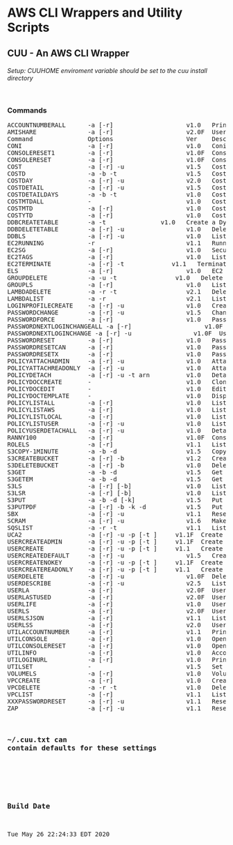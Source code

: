 # AWS CLI Wrappers and Utility Scripts
## CUU - An AWS CLI Wrapper
###### Setup:  CUUHOME enviroment variable should be set to the cuu install directory
<pre>
</pre>
### Commands  
<pre>
ACCOUNTNUMBERALL      -a [-r]                    v1.0   Print all account numbers                     ACCOUNTNUMBERS ACCOUNTS 
AMISHARE              -a [-r]                    v2.0F  User listing                                  -
Command               Options                    Ver    Description                                   Aliases
CONI                  -a [-r]                    v1.0   Coni                                          -
CONSOLERESET1         -a [-r]                    v1.0F  Console1                                      -
CONSOLERESET          -a [-r]                    v1.0F  Console                                       RANNY 
COST                  -a [-r] -u                 v1.5   Cost report                                   -
COSTD                 -a -b -t                   v1.5   Cost report                                   COST5D 
COSTDAY               -a [-r] -u                 v2.0   Cost report last month to today (gnuplot)     -
COSTDETAIL            -a [-r] -u                 v1.5   Cost detail report                            -
COSTDETAILDAYS        -a -b -t                   v1.0   Cost detail report                            -
COSTMTDALL            -                          v1.0   Cost MTD ALL                                  -
COSTMTD               -a [-r]                    v1.0   Cost MTD                                      -
COSTYTD               -a [-r]                    v1.0   Cost YTD                                      -
DDBCREATETABLE        -a -t <table>              v1.0   Create a DynamoDB table                       -
DDBDELETETABLE        -a [-r] -u                 v1.0   Delete DynamoDB table                         -
DDBLS                 -a [-r] -u                 v1.0   List DynamoDB tables                          DDBLIST 
EC2RUNNING            -r                         v1.1   Running EC2 Instances                         RUNNING 
EC2SG                 -a [-r]                    v1.0   Security Group Detail Report                  -
EC2TAGS               -a [-r]                    v1.0   List EC2 Tags                                 ECT 
EC2TERMINATE          -a [-r] -t <id>            v1.1   Terminate Instance                            -
ELS                   -a [-r]                    v1.0   EC2 List with CPU Utilization                 ECPU ECPULS 
GROUPDELETE           -a -u -t <g>               v1.0   Delete group from profile by group name       -
GROUPLS               -a [-r]                    v1.0   List groups in profile                        GROUPLIST LISTGROUPS 
LAMBDADELETE          -a -r -t                   v2.1   Delete Lambda Function                        -
LAMBDALIST            -a -r                      v2.1   List Lambda Functions                         LAMBDALS 
LOGINPROFILECREATE    -a [-r] -u                 v1.0   Create Login Profile                          LPC 
PASSWORDCHANGE        -a [-r] -u                 v1.5   Change a users password (given pword)         CHANGEPASSWORD 
PASSWORDFORCE         -a [-r]                    v1.0   Password Reset                                PASSWORDFORCECHANGEE 
PASSWORDNEXTLOGINCHANGEALL -a [-r]                    v1.0F  All Useris must change password at next login PNLCALL 
PASSWORDNEXTLOGINCHANGE -a [-r] -u                 v1.0F  User must change password at next login       PNLC 
PASSWORDRESET         -a [-r]                    v1.0   Password Reset                                RESET 
PASSWORDRESETCAN      -a [-r]                    v1.0   Password Reset                                RESETCAN 
PASSWORDRESETX        -a [-r]                    v1.0   Password Reset                                RESETX 
POLICYATTACHADMIN     -a [-r] -u                 v1.0   Attach admin policy to user                   ADMINACCESS 
POLICYATTACHREADONLY  -a [-r] -u                 v1.0   Attach readonly policy to user                READONLYACCESS 
POLICYDETACH          -a [-r] -u -t arn          v1.0   Detach policy from user                       -
POLICYDOCCREATE       -                          v1.0   Clone this.json from policydoc.json template  -
POLICYDOCEDIT         -                          v1.0   Edit this.json                                -
POLICYDOCTEMPLATE     -                          v1.0   Display policydoc.json template               -
POLICYLISTALL         -a [-r]                    v1.0   List all policies                             LISTALLPOLICIES POLICYLS 
POLICYLISTAWS         -a [-r]                    v1.0   List all AWS policies                         LISTAWSPOLICIES 
POLICYLISTLOCAL       -a [-r]                    v1.0   List local policies                           LISTLOCALPOLICIES 
POLICYLISTUSER        -a [-r] -u                 v1.0   List policies atttached to user               LISTUSERPOLICIES 
POLICYUSERDETACHALL   -a [-r] -u                 v1.0   Detach all policies from user                 DETACHUSERPOLICIES 
RANNY100              -a [-r]                    v1.0F  Console                                       -
ROLELS                -a [-r]                    v1.1   List Roles                                    ROLESLIST LISTROLES 
S3COPY-1MINUTE        -a -b -d                   v1.5   Copy Document to S3, Expires in 1 Minute      S3C1M 
S3CREATEBUCKET        -a [-r] -b                 v1.2   Create S3 Bucket                              S3CB 
S3DELETEBUCKET        -a [-r] -b                 v1.0   Delete S3 Bucket                              S3RB 
S3GET                 -a -b -d                   v1.5   Get S3 object                                 -
S3GETEM               -a -b -d                   v1.5   Get S3 object                                 -
S3LS                  -a [-r] [-b]               v1.0   List S3                                       S3LIST LB 
S3LSR                 -a [-r] [-b]               v1.0   List S3 (recursive)                           S3LISTR LBR 
S3PUT                 -a -b -d [-k]              v1.5   Put document into bucket (opt key)            -
S3PUTPDF              -a [-r] -b -k -d           v1.5   Put S3 PDF Object                             -
SBX                   -a [-r] -u                 v1.1   Reset useir password to a random password     -
SCRAM                 -a [-r] -u                 v1.6   Make a users password unknown                 -
SQSLIST               -a -r -t                   v1.1   List SQS                                      SQSLS 
UCA2                  -a [-r] -u -p [-t <g>]     v1.1F  Create admin user                             -
USERCREATEADMIN       -a [-r] -u -p [-t <g>]     v1.1F  Create admin user                             CREATEADMINUSER UCA 
USERCREATE            -a [-r] -u -p [-t <g>]     v1.1   Create a user and assign access keys          CREATEUSER 
USERCREATEDEFAULT     -a [-r] -u                 v1.5   Create a user with default settings           CREATEDEFAULTUSER CDU 
USERCREATENOKEY       -a [-r] -u -p [-t <g>]     v1.1F  Create user with no access keys               CREATEUSERNOKEY UCNK 
USERCREATEREADONLY    -a [-r] -u -p [-t <g>]     v1.1   Create readonly user                          CREATEREADONLYUSER 
USERDELETE            -a [-r] -u                 v1.0F  Delete user                                   DELETEUSER 
USERDESCRIBE          -a [-r] -u                 v2.5   List groups & policies a/w user or userlist   DESCRIBEUSERS DU 
USERLA                -a [-r]                    v2.0F  User listing                                  -
USERLASTUSED          -a [-r]                    v2.0F  User last used                                ULU 
USERLIFE              -a [-r]                    v1.0   User life listing                             LF 
USERLS                -a [-r]                    v2.0F  User listing                                  USERLIST LISTUSERS LU 
USERLSJSON            -a [-r]                    v1.1   List users (json format)                      USERLISTJSON LUJ 
USERLSS               -a [-r]                    v2.0   User listing in simple format                 LUS 
UTILACCOUNTNUMBER     -a [-r]                    v1.1   Print account number                          ACCOUNTNUMBER 
UTILCONSOLE           -a [-r]                    v1.0   Open AWS Console                              CONSOLE 
UTILCONSOLERESET      -a [-r]                    v1.0   Open Reset and AWS Console                    -
UTILINFO              -a [-r]                    v1.0   Account Info                                  INFO 
UTILOGINURL           -a [-r]                    v1.0   Print console login URL                       LOGINURL URL 
UTILSET               -                          v1.5   Set & show config/env variables               SET 
VOLUMELS              -a [-r]                    v1.0   Volume List                                   VOLLS 
VPCCREATE             -a [-r]                    v1.0   Create a Two Subnet VPC                       CREATEVPC-2SUBNETS 
VPCDELETE             -a -r -t                   v1.0   Delete VPC                                    DELETEVPC 
VPCLIST               -a [-r]                    v1.1   List VPCs                                     VPCLS 
XXXPASSWORDRESET      -a [-r] -u                 v1.1   Reset useir password to a random password     OLDRESET XXXPASSWORD 
ZAP                   -a [-r] -u                 v1.1   Reset useir password to a random password     -
</pre>
### ~/.cuu.txt can contain defaults for these settings
<pre>
</pre>
### Build Date
<pre>
Tue May 26 22:24:33 EDT 2020
</pre>
